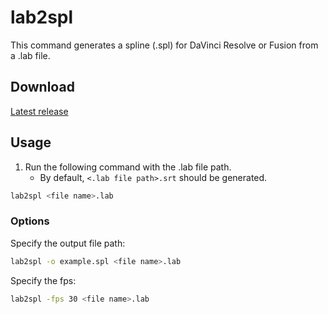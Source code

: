# lab2spl

This command generates a spline (.spl) for DaVinci Resolve or Fusion from a .lab file.

## Download

[Latest release](https://github.com/1l0/lab2spl/releases/latest)

## Usage

1. Run the following command with the .lab file path.
    - By default, `<.lab file path>.srt` should be generated.

```sh
lab2spl <file name>.lab
```

### Options

Specify the output file path:

```sh
lab2spl -o example.spl <file name>.lab
```

Specify the fps:

```sh
lab2spl -fps 30 <file name>.lab
```

